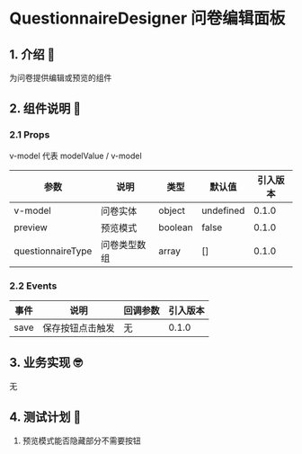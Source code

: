 # QuestionnaireDesigner 问卷编辑面板

## 1. 介绍 🤔

为问卷提供编辑或预览的组件

## 2. 组件说明 🥳

### 2.1 Props

v-model 代表 modelValue / v-model

| 参数              | 说明         | 类型    | 默认值    | 引入版本 |
| ----------------- | ------------ | ------- | --------- | -------- |
| v-model           | 问卷实体     | object  | undefined | 0.1.0    |
| preview           | 预览模式     | boolean | false     | 0.1.0    |
| questionnaireType | 问卷类型数组 | array   | []        | 0.1.0    |

### 2.2 Events

| 事件 | 说明             | 回调参数 | 引入版本 |
| ---- | ---------------- | -------- | -------- |
| save | 保存按钮点击触发 | 无       | 0.1.0    |

## 3. 业务实现 🤓

无

## 4. 测试计划 👻

1. 预览模式能否隐藏部分不需要按钮
